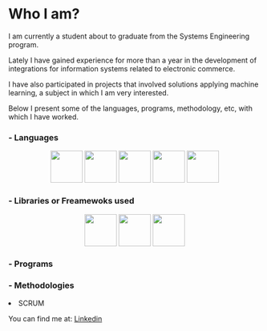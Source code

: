 # Who I am?

I am currently a student about to graduate from the Systems Engineering program.

Lately I have gained experience for more than a year in the development of integrations for information systems related to electronic commerce.

I have also participated in projects that involved solutions applying machine learning, a subject in which I am very interested.

Below I present some of the languages, programs, methodology, etc, with which I have worked.



### - Languages

<p align="center">
  <img src="https://cdn-icons-png.flaticon.com/512/5968/5968282.png" width="64" height="64"/>
  <img src="https://cdn-icons-png.flaticon.com/128/3098/3098090.png" width="64" height="64"/>
  <img src="https://cdn-icons-png.flaticon.com/128/5968/5968292.png" width="64" height="64"/>
  <img src="https://cdn-icons-png.flaticon.com/128/5968/5968381.png" width="64" height="64"/>
  <img src="https://cdn-icons-png.flaticon.com/128/6132/6132222.png" width="64" height="64"/>
</p>

### - Libraries or Freamewoks used

<p align="center">
  <img src="https://user-images.githubusercontent.com/48772662/200090396-cecf25c2-6b80-4314-905d-e84909fc1b9d.png" width="64" height="64"/>
  <img src="https://user-images.githubusercontent.com/48772662/200090329-4157d1ed-c1a1-4c2d-9ee4-bfdc2fb64143.png" width="64" height="64"/>
  <img src="https://cdn-icons-png.flaticon.com/128/919/919851.png" width="64" height="64"/>
</p>

### - Programs

<p align="center">

</p>

### - Methodologies

<p align="left">
  <lu>
    <li> SCRUM </li>
  </lu>

</p>


You can find me at: <a href="https://co.linkedin.com/in/jhon-fredys-cervantes-charris-3493791a6"> Linkedin </a>
